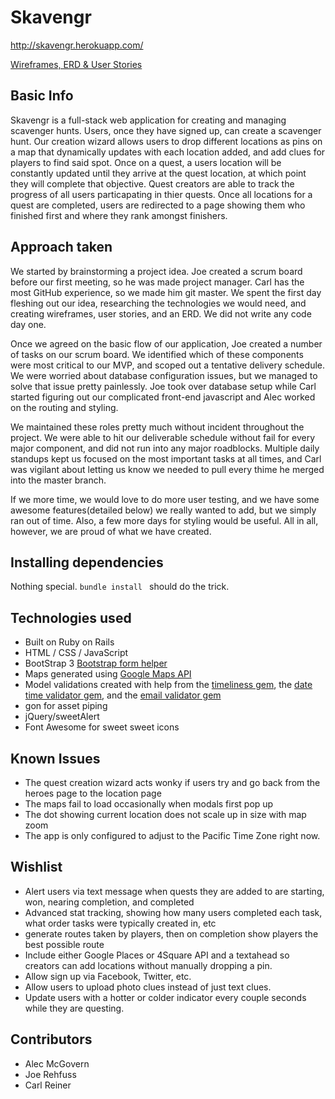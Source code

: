 # Skavengr

<http://skavengr.herokuapp.com/>

[Wireframes, ERD & User Stories](https://www.dropbox.com/sh/pv2ooa9rpok8t19/AACkBfOAKADkZxjo7DP4ZovMa?dl=0)

## Basic Info
Skavengr is a full-stack web application for creating and managing scavenger hunts.  Users, once they have signed up, can create a scavenger hunt. Our creation wizard allows users to drop different locations as pins on a map that dynamically updates with each location added, and add clues for players to find said spot.  Once on a quest, a users location will be constantly updated until they arrive at the quest location, at which point they will complete that objective.  Quest creators are able to track the progress of all users particapating in thier quests. Once all locations for a quest are completed, users are redirected to a page showing them who finished first and where they rank amongst finishers.  

## Approach taken
We started by brainstorming a project idea.  Joe created a scrum board before our first meeting, so he was made project manager.  Carl has the most GitHub experience, so we made him git master.  We spent the first day fleshing out our idea, researching the technologies we would need, and creating wireframes, user stories, and an ERD. We did not write any code day one.

Once we agreed on the basic flow of our application, Joe created a number of tasks on our scrum board.  We identified which of these components were most critical to our MVP, and scoped out a tentative delivery schedule.  We were worried about database configuration issues, but we managed to solve that issue pretty painlessly. Joe took over database setup while Carl started figuring out our complicated front-end javascript and Alec worked on the routing and styling.

We maintained these roles pretty much without incident throughout the project.  We were able to hit our deliverable schedule without fail for every major component, and did not run into any major roadblocks.  Multiple daily standups kept us focused on the most important tasks at all times, and Carl was vigilant about letting us know we needed to pull every thime he merged into the master branch. 

If we more time, we would love to do more user testing, and we have some awesome features(detailed below) we really wanted to add, but we simply ran out of time.  Also, a few more days for styling would be useful.  All in all, however, we are proud of what we have created.

## Installing dependencies
Nothing special. ````bundle install ```` should do the trick.

## Technologies used
* Built on Ruby on Rails
* HTML / CSS / JavaScript
* BootStrap 3
[Bootstrap form helper](https://github.com/bootstrap-ruby/rails-bootstrap-forms)
* Maps generated using [Google Maps API](https://developers.google.com/maps/?hl=en)
* Model validations created with help from the [timeliness gem](https://github.com/adzap/validates_timeliness/tree/master), the [date time validator gem](https://github.com/travisjeffery/validates_phone_number/blob/master/README.markdown), and the [email validator gem](https://github.com/balexand/email_validator)
* gon for asset piping
* jQuery/sweetAlert
* Font Awesome for sweet sweet icons


## Known Issues
* The quest creation wizard acts wonky if users try and go back from the heroes page to the location page
* The maps fail to load occasionally when modals first pop up
* The dot showing current location does not scale up in size with map zoom
* The app is only configured to adjust to the Pacific Time Zone right now.


## Wishlist
* Alert users via text message when quests they are added to are starting, won, nearing completion, and completed
* Advanced stat tracking, showing how many users completed each task, what order tasks were typically created in, etc
* generate routes taken by players, then on completion show players the best possible route
* Include either Google Places or 4Square API and a textahead so creators can add locations without manually dropping a pin.  
* Allow sign up via Facebook, Twitter, etc.
* Allow users to upload photo clues instead of just text clues.
* Update users with a hotter or colder indicator every couple seconds while they are questing.

## Contributors
* Alec McGovern
* Joe Rehfuss
* Carl Reiner